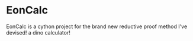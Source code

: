 # EonCalc

EonCalc is a cython project for the brand new reductive proof method I've devised!
a dino calculator!
